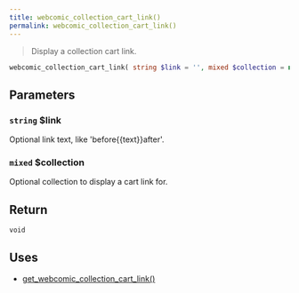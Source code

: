 ```yaml
---
title: webcomic_collection_cart_link()
permalink: webcomic_collection_cart_link()
---
```


> Display a collection cart link.

```php
webcomic_collection_cart_link( string $link = '', mixed $collection = null ) : void
```

## Parameters

### `string` $link
Optional link text, like 'before{{text}}after'.

### `mixed` $collection
Optional collection to display a cart link for.

## Return

`void`

## Uses
- [get_webcomic_collection_cart_link()](get_webcomic_collection_cart_link())
